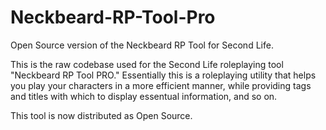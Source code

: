 # Neckbeard-RP-Tool-Pro
Open Source version of the Neckbeard RP Tool for Second Life.

This is the raw codebase used for the Second Life roleplaying tool "Neckbeard RP Tool PRO."
Essentially this is a roleplaying utility that helps you play your characters in a more efficient manner, while providing tags and titles
with which to display essentual information, and so on.

This tool is now distributed as Open Source.
